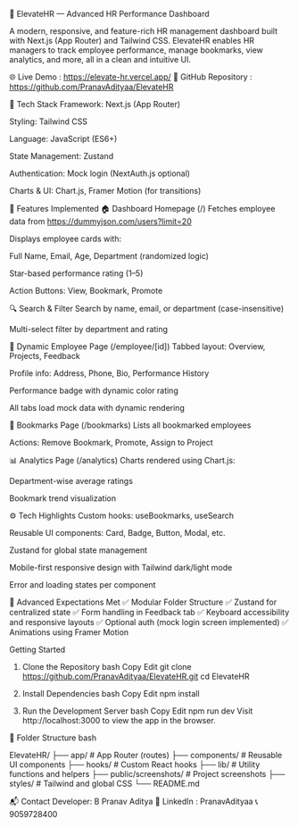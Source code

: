💼 ElevateHR — Advanced HR Performance Dashboard

A modern, responsive, and feature-rich HR management dashboard built with Next.js (App Router) and Tailwind CSS. ElevateHR enables HR managers to track employee performance, manage bookmarks, view analytics, and more, all in a clean and intuitive UI.

🌐 Live Demo : https://elevate-hr.vercel.app/
📂 GitHub Repository : https://github.com/PranavAdityaa/ElevateHR

🔧 Tech Stack
Framework: Next.js (App Router)

Styling: Tailwind CSS

Language: JavaScript (ES6+)

State Management: Zustand

Authentication: Mock login (NextAuth.js optional)

Charts & UI: Chart.js, Framer Motion (for transitions)

🚀 Features Implemented
🏠 Dashboard Homepage (/)
Fetches employee data from https://dummyjson.com/users?limit=20

Displays employee cards with:

Full Name, Email, Age, Department (randomized logic)

Star-based performance rating (1–5)

Action Buttons: View, Bookmark, Promote

🔍 Search & Filter
Search by name, email, or department (case-insensitive)

Multi-select filter by department and rating

👤 Dynamic Employee Page (/employee/[id])
Tabbed layout: Overview, Projects, Feedback

Profile info: Address, Phone, Bio, Performance History

Performance badge with dynamic color rating

All tabs load mock data with dynamic rendering

📌 Bookmarks Page (/bookmarks)
Lists all bookmarked employees

Actions: Remove Bookmark, Promote, Assign to Project

📊 Analytics Page (/analytics)
Charts rendered using Chart.js:

Department-wise average ratings

Bookmark trend visualization

⚙️ Tech Highlights
Custom hooks: useBookmarks, useSearch

Reusable UI components: Card, Badge, Button, Modal, etc.

Zustand for global state management

Mobile-first responsive design with Tailwind dark/light mode

Error and loading states per component

🧠 Advanced Expectations Met
✅ Modular Folder Structure
✅ Zustand for centralized state
✅ Form handling in Feedback tab
✅ Keyboard accessibility and responsive layouts
✅ Optional auth (mock login screen implemented)
✅ Animations using Framer Motion


 Getting Started
 
1. Clone the Repository
bash
Copy
Edit
git clone https://github.com/PranavAdityaa/ElevateHR.git
cd ElevateHR

2. Install Dependencies
bash
Copy
Edit
npm install

3. Run the Development Server
bash
Copy
Edit
npm run dev
Visit http://localhost:3000 to view the app in the browser.

📁 Folder Structure
bash


ElevateHR/
├── app/                # App Router (routes)
├── components/         # Reusable UI components
├── hooks/              # Custom React hooks
├── lib/                # Utility functions and helpers
├── public/screenshots/ # Project screenshots
├── styles/             # Tailwind and global CSS
└── README.md

📬 Contact
Developer: B Pranav Aditya
📧 LinkedIn : PranavAdityaa
📞 9059728400

